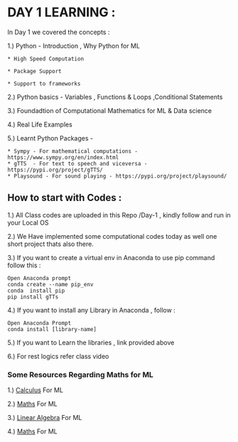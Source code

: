 # DAY 1 LEARNING : 

In Day 1 we covered the concepts : 

1.) Python - Introduction , Why Python for ML 

    * High Speed Computation
    
    * Package Support 
    
    * Support to frameworks

2.) Python basics - Variables , Functions & Loops ,Conditional Statements

3.) Foundadtion of Computational Mathematics for ML & Data science

4.) Real Life Examples 

5.) Learnt Python Packages - 
    
    * Sympy - For mathematical computations - https://www.sympy.org/en/index.html
    * gTTS  - For text to speech and viceversa - https://pypi.org/project/gTTS/
    * Playsound - For sound playing - https://pypi.org/project/playsound/
    
## How to start with Codes : 

1.) All Class codes are uploaded in this Repo /Day-1 , kindly follow and run in your Local OS 

2.) We Have implemented some computational codes today as well one short project thats also there.

3.) If you want to create a virtual env in Anaconda to use pip command follow this : 
```
Open Anaconda prompt 
conda create --name pip_env
conda  install pip 
pip install gTTs
```
4.) If you want to install any Library in Anaconda , follow : 
```
Open Anaconda Prompt 
conda install [library-name]
```
5.) If you want to Learn the libraries , link provided above 

6.) For rest logics refer class video 

### Some Resources Regarding Maths for ML 

1.) [Calculus](https://the-learning-machine.com/article/machine-learning/calculus) For ML

2.) [Maths](https://ocw.mit.edu/courses/mathematics/18-657-mathematics-of-machine-learning-fall-2015/) For ML

3.) [Linear Algebra](https://machinelearningmastery.com/linear-algebra-machine-learning/) For ML

4.) [Maths](https://towardsdatascience.com/the-mathematics-of-machine-learning-894f046c568) For ML
